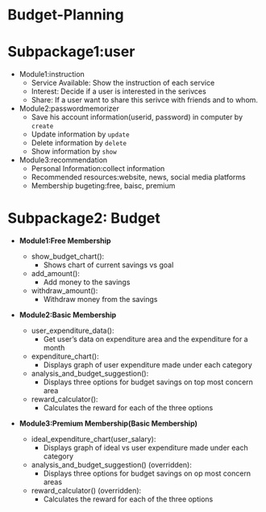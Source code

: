 # Budget-Planning

# Subpackage1:user #
* Module1:instruction
  	* Service Available: Show the instruction of each service
  	* Interest: Decide if a user is interested in the serivces
  	* Share: If a user want to share this serivce with friends and to whom.
* Module2:passwordmemorizer
  	* Save his account information(userid, password) in computer by `create`
  	* Update information by `update`
  	* Delete information by `delete`
  	* Show information by `show`
* Module3:recommendation
  	* Personal Information:collect information
  	* Recommended resources:website, news, social media platforms
  	* Membership bugeting:free, baisc, premium
  
# Subpackage2: Budget

* **Module1:Free Membership**
 	* show_budget_chart(): 
 		- Shows chart of current savings vs goal
	* add_amount(): 
		- Add money to the savings
	* withdraw_amount():
		- Withdraw money from the savings

* **Module2:Basic Membership**
	* user_expenditure_data(): 
		- Get user’s data on expenditure area and the expenditure for a month
	* expenditure_chart():
		- Displays graph of user expenditure made under each category
	* analysis_and_budget_suggestion(): 
		- Displays three options for budget savings on top most concern area
	* reward_calculator():
		- Calculates the reward for each of the three options

* **Module3:Premium Membership(Basic Membership)**
	* ideal_expenditure_chart(user_salary):
		- Displays graph of ideal vs user expenditure made under each category
	* analysis_and_budget_suggestion() (overridden):
		- Displays three options for budget savings on op most concern areas
	* reward_calculator()  (overridden):
		- Calculates the reward for each of the three options

   
